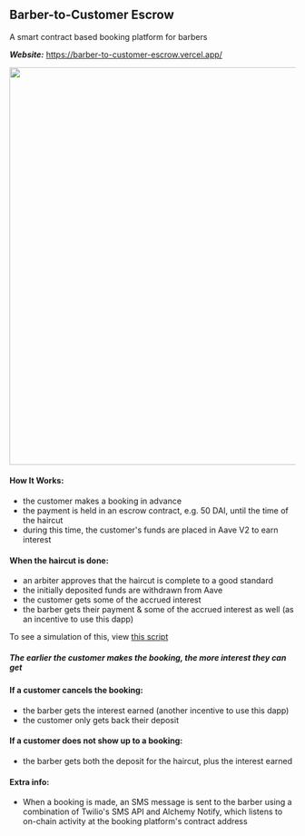 ## Barber-to-Customer Escrow
A smart contract based booking platform for barbers

<b>*Website:*</b> https://barber-to-customer-escrow.vercel.app/ 

<img src="https://user-images.githubusercontent.com/92333005/193454767-021642bd-9451-441b-b654-c106935d47ea.png" width=700/>

#### How It Works:
- the customer makes a booking in advance 
- the payment is held in an escrow contract, e.g. 50 DAI, until the time of the haircut 
- during this time, the customer's funds are placed in Aave V2 to earn interest 

#### When the haircut is done:
- an arbiter approves that the haircut is complete to a good standard 
- the initially deposited funds are withdrawn from Aave 
- the customer gets some of the accrued interest 
- the barber gets their payment & some of the accrued interest as well (as an incentive to use this dapp) 

To see a simulation of this, view [this script](https://github.com/Okiki-Olugunna/Barber-to-Customer-Escrow/blob/main/scripts/03_booking_and_completion_simulation.py) 


##### The earlier the customer makes the booking, the more interest they can get


#### If a customer cancels the booking: 
- the barber gets the interest earned (another incentive to use this dapp) 
- the customer only gets back their deposit 

#### If a customer does not show up to a booking:
- the barber gets both the deposit for the haircut, plus the interest earned

#### Extra info:
- When a booking is made, an SMS message is sent to the barber using a combination of Twilio's SMS API and Alchemy Notify, which listens to on-chain activity at the booking platform's contract address
